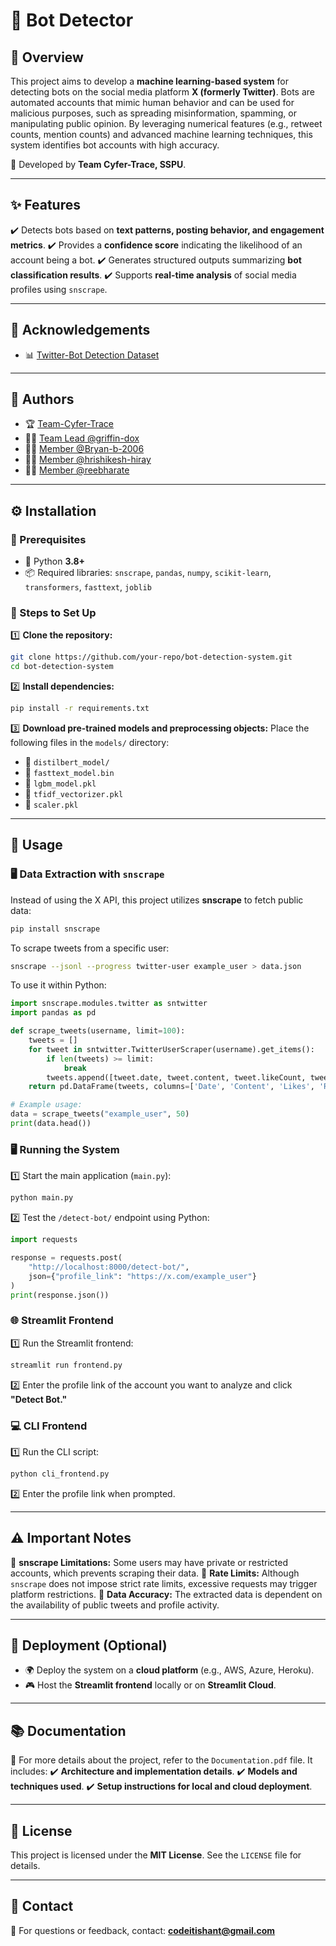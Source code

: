 # 🥵 Bot Detector

## 📌 Overview
This project aims to develop a **machine learning-based system** for detecting bots on the social media platform **X (formerly Twitter)**. Bots are automated accounts that mimic human behavior and can be used for malicious purposes, such as spreading misinformation, spamming, or manipulating public opinion. By leveraging numerical features (e.g., retweet counts, mention counts) and advanced machine learning techniques, this system identifies bot accounts with high accuracy.

🚀 Developed by **Team Cyfer-Trace, SSPU**.

---

## ✨ Features
✔️ Detects bots based on **text patterns, posting behavior, and engagement metrics**.
✔️ Provides a **confidence score** indicating the likelihood of an account being a bot.
✔️ Generates structured outputs summarizing **bot classification results**.
✔️ Supports **real-time analysis** of social media profiles using `snscrape`.

---

## 🌝 Acknowledgements
- 📊 [Twitter-Bot Detection Dataset](https://www.kaggle.com/datasets/goyaladi/twitter-bot-detection-dataset)

---

## 👥 Authors
- 🏆 [Team-Cyfer-Trace](https://github.com/Team-Cyfer-Trace)
- 👨‍💻 [Team Lead @griffin-dox](https://github.com/griffin-dox)
- 👨‍💻 [Member @Bryan-b-2006](https://github.com/Bryan-b-2006)
- 👨‍💻 [Member @hrishikesh-hiray](https://github.com/hrishikesh-hiray)
- 👨‍💻 [Member @reebharate](https://github.com/reebharate)

---

## ⚙️ Installation

### 📌 Prerequisites
- 🐖 Python **3.8+**
- 📦 Required libraries: `snscrape`, `pandas`, `numpy`, `scikit-learn`, `transformers`, `fasttext`, `joblib`

### 🚀 Steps to Set Up
1️⃣ **Clone the repository:**
   ```bash
   git clone https://github.com/your-repo/bot-detection-system.git
   cd bot-detection-system
   ```
2️⃣ **Install dependencies:**
   ```bash
   pip install -r requirements.txt
   ```
3️⃣ **Download pre-trained models and preprocessing objects:**
   Place the following files in the `models/` directory:
   - 👤 `distilbert_model/`
   - 📂 `fasttext_model.bin`
   - 📂 `lgbm_model.pkl`
   - 📂 `tfidf_vectorizer.pkl`
   - 📂 `scaler.pkl`

---

## 🚀 Usage

### 🖥️ Data Extraction with `snscrape`
Instead of using the X API, this project utilizes **snscrape** to fetch public data:
```bash
pip install snscrape
```

To scrape tweets from a specific user:
```bash
snscrape --jsonl --progress twitter-user example_user > data.json
```

To use it within Python:
```python
import snscrape.modules.twitter as sntwitter
import pandas as pd

def scrape_tweets(username, limit=100):
    tweets = []
    for tweet in sntwitter.TwitterUserScraper(username).get_items():
        if len(tweets) >= limit:
            break
        tweets.append([tweet.date, tweet.content, tweet.likeCount, tweet.retweetCount])
    return pd.DataFrame(tweets, columns=['Date', 'Content', 'Likes', 'Retweets'])

# Example usage:
data = scrape_tweets("example_user", 50)
print(data.head())
```

### 🖥️ Running the System
1️⃣ Start the main application (`main.py`):
   ```bash
   python main.py
   ```
2️⃣ Test the `/detect-bot/` endpoint using Python:
   ```python
   import requests
   
   response = requests.post(
       "http://localhost:8000/detect-bot/",
       json={"profile_link": "https://x.com/example_user"}
   )
   print(response.json())
   ```

### 🌐 Streamlit Frontend
1️⃣ Run the Streamlit frontend:
   ```bash
   streamlit run frontend.py
   ```
2️⃣ Enter the profile link of the account you want to analyze and click **"Detect Bot."**

### 💻 CLI Frontend
1️⃣ Run the CLI script:
   ```bash
   python cli_frontend.py
   ```
2️⃣ Enter the profile link when prompted.

---

## ⚠️ Important Notes
📌 **snscrape Limitations:** Some users may have private or restricted accounts, which prevents scraping their data.
📌 **Rate Limits:** Although `snscrape` does not impose strict rate limits, excessive requests may trigger platform restrictions.
📌 **Data Accuracy:** The extracted data is dependent on the availability of public tweets and profile activity.

---

## 🚀 Deployment (Optional)
- 🌍 Deploy the system on a **cloud platform** (e.g., AWS, Azure, Heroku).
- 🎮 Host the **Streamlit frontend** locally or on **Streamlit Cloud**.

---

## 📚 Documentation
📖 For more details about the project, refer to the `Documentation.pdf` file. It includes:
✔️ **Architecture and implementation details**.
✔️ **Models and techniques used**.
✔️ **Setup instructions for local and cloud deployment**.

---

## 💚 License
This project is licensed under the **MIT License**. See the `LICENSE` file for details.

---

## 📩 Contact
📧 For questions or feedback, contact: **codeitishant@gmail.com**

